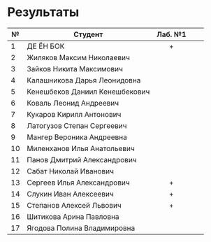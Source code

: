 # Результаты

| №   | Студент                        | Лаб. №1 |     |     |
| --- | ------------------------------ | :-----: | --- | --- |
| 1   | ДЕ ЁН БОК                      |    +    |     |     |
| 2   | Жиляков Максим Николаевич      |         |     |     |
| 3   | Зайков Никита Максимович       |         |     |     |
| 4   | Калашникова Дарья Леонидовна   |         |     |     |
| 5   | Кенешбеков Даниил Кенешбекович |         |     |     |
| 6   | Коваль Леонид Андреевич        |         |     |     |
| 7   | Кукаров Кирилл Антонович       |         |     |     |
| 8   | Латогузов Степан Сергеевич     |         |     |     |
| 9   | Мангер Вероника Андреевна      |         |     |     |
| 10  | Миленханов Илья Анатольевич    |         |     |     |
| 11  | Панов Дмитрий Александрович    |         |     |     |
| 12  | Сабат Николай Иванович         |         |     |     |
| 13  | Сергеев Илья Александрович     |    +    |     |     |
| 14  | Слукин Иван Алексеевич         |    +    |     |     |
| 15  | Степанов Алексей Львович       |    +    |     |     |
| 16  | Шитикова Арина Павловна        |         |     |     |
| 17  | Ягодова Полина Владимировна    |         |     |     |
